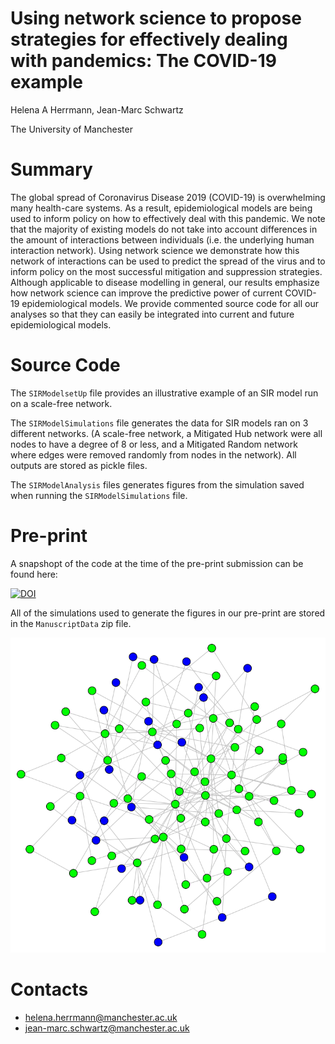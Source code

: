 # Using network science to propose strategies for effectively dealing with pandemics: The COVID-19 example

Helena A Herrmann, Jean-Marc Schwartz

The University of Manchester

# Summary

The global spread of Coronavirus Disease 2019 (COVID-19) is overwhelming many health-care systems. 
As a result, epidemiological models are being used to inform policy on how to effectively deal with this pandemic. 
We note that the majority of existing models do not take into account differences in the amount of interactions between 
individuals (i.e. the underlying human interaction network). 
Using network science we demonstrate how this network of interactions can be used to predict the spread of the virus 
and to inform policy on the most successful mitigation and suppression strategies. 
Although applicable to disease modelling in general, our results emphasize how network 
science can improve the predictive power of current COVID-19 epidemiological models. We provide commented source code 
for all our analyses so that they can easily be integrated into current and future epidemiological models. 

# Source Code

The `SIRModelsetUp` file provides an illustrative example of an SIR model run on a scale-free network. 

The `SIRModelSimulations` file generates the data for SIR models ran on 3 different networks.
(A scale-free network, a Mitigated Hub network were all nodes to have a degree of 8 or less, and a Mitigated Random network
where edges were removed randomly from nodes in the network).
All outputs are stored as pickle files. 

The `SIRModelAnalysis` files generates figures from the simulation saved when running the `SIRModelSimulations` file.

# Pre-print 
A snapshopt of the code at the time of the pre-print submission can be found here: 

[![DOI](https://zenodo.org/badge/252158608.svg)](https://zenodo.org/badge/latestdoi/252158608)


All of the simulations used to generate the figures in our pre-print are stored in the `ManuscriptData` zip file. 

![Example Output of SIR on Scale-free](ExNetwork.png)

# Contacts

- helena.herrmann@manchester.ac.uk
- jean-marc.schwartz@manchester.ac.uk
